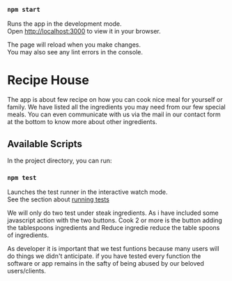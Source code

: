 ### `npm start`

Runs the app in the development mode.\
Open [http://localhost:3000](http://localhost:3000) to view it in your browser.

The page will reload when you make changes.\
You may also see any lint errors in the console.


# Recipe House

The app is about few recipe on how you can cook nice meal for yourself or family. We have listed all the ingredients you may need from our few special meals. You can even communicate with us via the mail in our contact form at the bottom to know more about other ingredients.

## Available Scripts

In the project directory, you can run:


### `npm test`

Launches the test runner in the interactive watch mode.\
See the section about [running tests](https://facebook.github.io/create-react-app/docs/running-tests) 

We will only do two test under steak ingredients. As i have included some javascript action  with the two buttons. Cook 2 or more is the button adding the tablespoons ingredients and Reduce ingredie reduce the table spoons of ingredients.

As developer it is important that we test funtions because many users will do things we didn't anticipate. if you have tested every function the software or app remains in the safty of being abused by our beloved users/clients.

